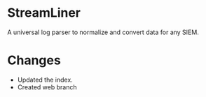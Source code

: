 # StreamLiner
A universal log parser to normalize and convert data for any SIEM.




# Changes
* Updated the index.
* Created web branch
